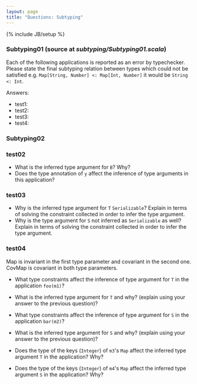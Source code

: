 ```yaml
---
layout: page
title: "Questions: Subtyping"
---
```

{% include JB/setup %}

### Subtyping01 (source at *subtyping/Subtyping01.scala*)
Each of the following applications is reported as an error by typechecker. Please state the final subtyping relation between types which could not be satisfied e.g. `Map[String, Number] <: Map[Int, Number]` it would be `String <: Int`.

 Answers:

 - test1:
 - test2:
 - test3:
 - test4:

### Subtyping02

### test02 ###
 - What is the inferred type argument for `B`? Why?
 - Does the type annotation of `y` affect the inference of type arguments in this application?

### test03 ###
 - Why is the inferred type argument for `T` `Serializable`? Explain in terms of solving the constraint collected in order to infer the type argument.
 - Why is the type argument for `S` not inferred as `Serializable` as well? Explain in terms of solving the constraint collected in order to infer the type argument.

### test04 ###
 Map is invariant in the first type parameter and covariant in the second one. CovMap is covariant in both type parameters. 

 - What type constraints affect the inference of type argument for `T` in the application `foo(m1)`?
 - What is the inferred type argument for `T` and why? (explain using your answer to the previous question)?
 - What type constraints affect the inference of type argument for `S` in the application `bar(m2)`?
 - What is the inferred type argument for `S` and why? (explain using your answer to the previous question)?

 - Does the type of the keys (`Integer`) of `m3`'s `Map` affect the inferred type argument `T` in the application? Why?
 - Does the type of the keys (`Integer`) of `m4`'s `Map` affect the inferred type argument `S` in the application? Why?
